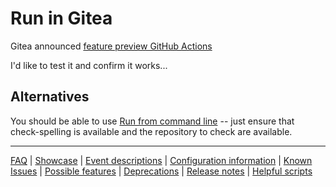 # Run in Gitea

Gitea announced [feature preview GitHub Actions](https://blog.gitea.io/2022/12/feature-preview-gitea-actions/)

I'd like to test it and confirm it works...

## Alternatives

You should be able to use [Run from command line](./Feature:-Run-from-command-line.md) -- just ensure that check-spelling is available and the repository to check are available.

---
[FAQ](FAQ.md) | [Showcase](Showcase.md) | [Event descriptions](Event-descriptions.md) | [Configuration information](Configuration-information.md) | [Known Issues](Known-Issues.md) | [Possible features](Possible-features.md) | [Deprecations](Deprecations.md) | [Release notes](Release-notes.md) | [Helpful scripts](Helpful-scripts.md)
